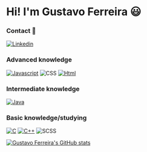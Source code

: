 <div> <h1 style = "align='center'">Hi! I'm Gustavo Ferreira 😃 </h1></div>

### Contact 💬 
[![Linkedin](https://img.shields.io/badge/LinkedIn-0077B5?style=for-the-badge&logo=linkedin&logoColor=white)](https://www.linkedin.com/in/gustavoferreiravargens)


### Advanced knowledge 
[![Javascript](https://img.shields.io/badge/JavaScript-F7DF1E?style=for-the-badge&logo=javascript&logoColor=black)](https://github.com/Ferre1ra1/JavaScript)
<img style = "align='center'" alt = "CSS" src= "https://img.shields.io/badge/CSS3-1572B6?style=for-the-badge&logo=css3&logoColor=white">
[![Html](https://img.shields.io/badge/HTML5-E34F26?style=for-the-badge&logo=html5&logoColor=white)](https://github.com/Ferre1ra1/HTML)

### Intermediate knowledge
[![Java](https://img.shields.io/badge/Java-ED8B00?style=for-the-badge&logo=openjdk&logoColor=white)](https://github.com/Ferre1ra1/JAVA)


### Basic knowledge/studying
[![C](https://img.shields.io/badge/C-00599C?style=for-the-badge&logo=c&logoColor=white)](https://github.com/Ferre1ra1/C-and-CPP)
[![C++](https://img.shields.io/badge/C%2B%2B-00599C?style=for-the-badge&logo=c%2B%2B&logoColor=white)](https://github.com/Ferre1ra1/C-and-CPP)
<img style= "align='center'" alt = "SCSS" src= "https://img.shields.io/badge/Sass-CC6699?style=for-the-badge&logo=sass&logoColor=white">



[![Gustavo Ferreira's GitHub stats](https://github-readme-stats.vercel.app/api?username=Ferre1ra1)](https://github.com/Ferre1ra1/github-readme-stats)
